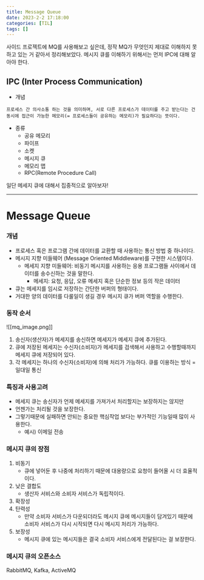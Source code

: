 ```yaml
---
title: Message Queue
date: 2023-2-2 17:18:00
categories: [TIL]
tags: []  
---
```


사이드 프로젝트에 MQ를 사용해보고 싶은데, 정작 MQ가 무엇인지 제대로 이해하지 못하고 있는 거 같아서 정리해보았다.
메시지 큐를 이해하기 위해서는 먼저 IPC에 대해 알아야 한다. <br>

## IPC (Inter Process Communication)
- 개념

```
프로세스 간 의사소통 하는 것을 의미하며, 서로 다른 프로세스가 데이터를 주고 받는다는 건 동시에 접근이 가능한 메모리(= 프로세스들이 공유하는 메모리)가 필요하다는 뜻이다.
```

- 종류
	- 공유 메모리
	- 파이프
	- 소켓
	- 메시지 큐
	- 메모리 맵
	- RPC(Remote Procedure Call)

일단 메세지 큐에 대해서 집중적으로 알아보자!

---


#  Message Queue

### 개념
- 프로세스 혹은 프로그램 간에 데이터를 교환할 때 사용하는 통신 방법 중 하나이다.
- 메시지 지향 미들웨어 (Message Oriented Middleware)를 구현한 시스템이다.
	- 메세지 지향 미들웨어: 비동기 메시지를 사용하는 응용 프로그램들 사이에서 데이터를 송수신하는 것을 말한다. 
		- 메세지: 요청, 응답, 오류 메세지 혹은 단순한 정보 등의 작은 데이터
- 큐는 메세지를 임시로 저장하는 간단한 버퍼의 형태이다.
- 거대한 양의 데이터를 다룰일이 생길 경우 메시지 큐가 버퍼 역할을 수행한다.


### 동작 순서

![[mq_image.png]]

1) 송신자(생산자)가 메세지를 송신하면 메세지가 메세지 큐에 추가된다.
2) 큐에 저장된 메세지는 수신자(소비자)가 메세지를 검색해서 사용하고 수행할때까지 메세지 큐에 저장되어 있다.
3) 각 메세지는 하나의 수신자(소비자)에 의해 처리가 가능하다. 
큐를 이용하는 방식 = 일대일 통신


### 특징과 사용고려
- 메세지 큐는 송신자가 언제 메세지를 가져가서 처리할지는 보장하지는 않지만
- 언젠가는 처리될 것을 보장한다.
- 그렇기때문에 실패하면 안되는 중요한 핵심작업 보다는 부가적인 기능일때 많이 사용한다.
	- 예시) 이메일 전송


### 메시지 큐의 장점
1. 비동기
	- 큐에 넣어둔 후 나중에 처리하기 때문에 대용량으로 요청이 들어올 시 더 효율적이다.
2. 낮은 결합도
	- 생산자 서비스와 소비자 서비스가 독립적이다.
3. 확장성
4. 탄력성
	- 만약 소비자 서비스가 다운되더라도 메시지 큐에 메시지들이 담겨있기 때문에 소비자 서비스가 다시 시작되면 다시 메시지 처리가 가능하다.
5. 보장성
	- 메시지 큐에 있는 메시지들은 결국 소비자 서비스에게 전달된다는 걸 보장한다.


### 메시지 큐의 오픈소스
RabbitMQ, Kafka, ActiveMQ